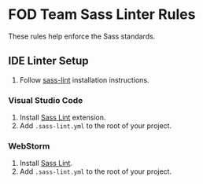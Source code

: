 # FOD Team Sass Linter Rules

These rules help enforce the Sass standards.

## IDE Linter Setup

1. Follow [sass-lint](https://github.com/sasstools/sass-lint) installation instructions.

### Visual Studio Code

1. Install [Sass Lint](https://marketplace.visualstudio.com/items?itemName=glen-84.sass-lint) extension.
2. Add `.sass-lint.yml` to the root of your project.

### WebStorm

1. Install [Sass Lint](https://plugins.jetbrains.com/plugin/8171-sass-lint).
2. Add `.sass-lint.yml` to the root of your project.
